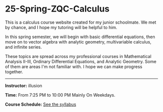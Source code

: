 # 25-Spring-ZQC-Calculus

This is a calculus course website created for my junior schoolmate. We met by chance, and I hope my tutoring will be helpful to him. 

In this spring semester, we will begin with basic differential equations, then move on to vector algebra with analytic geometry, multivariable calculus, and infinite series. 

These topics are spread across my professional courses in Mathematical Analysis II-III, Ordinary Differential Equations, and Analytic Geometry. Some of them are areas I'm not familiar with. I hope we can make progress together.

---

**Instructor:** illusion

**Time:** From 7:25 PM to 10:00 PM Mainly On Weekdays.

**Course Schedule:** [See the syllabus](https://illusion-hope.github.io/25-Spring-ZQC-Calculus/) 

